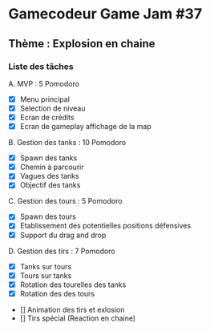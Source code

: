 # Gamecodeur Game Jam #37

## Thème : Explosion en chaine

### Liste des tâches

A. MVP : 5 Pomodoro

- [x] Menu principal
- [x] Selection de niveau
- [x] Ecran de crédits
- [x] Ecran de gameplay affichage de la map

B. Gestion des tanks : 10 Pomodoro

- [x] Spawn des tanks
- [x] Chemin à parcourir
- [x] Vagues des tanks
- [x] Objectif des tanks

C. Gestion des tours : 5 Pomodoro

- [x] Spawn des tours
- [x] Etablissement des potentielles positions défensives
- [x] Support du drag and drop

D. Gestion des tirs : 7 Pomodoro

- [x] Tanks sur tours
- [x] Tours sur tanks
- [x] Rotation des tourelles des tanks
- [x] Rotation des des tours
- [] Animation des tirs et exlosion
- [] Tirs spécial (Reaction en chaine)
